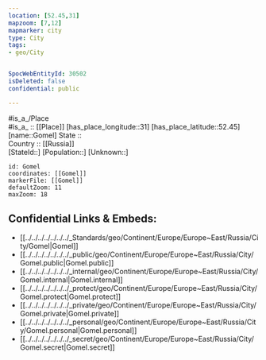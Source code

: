 ```yaml
---
location: [52.45,31] 
mapzoom: [7,12] 
mapmarker: city 
type: City
tags:
- geo/City


SpocWebEntityId: 30502
isDeleted: false
confidential: public

---
```

#is_a_/Place  
#is_a_ :: [[Place]] 
[has_place_longitude::31] 
[has_place_latitude::52.45] 
[name::Gomel] 
State ::  
Country :: [[Russia]]  
[StateId::] 
[Population::] 
[Unknown::] 


```leaflet
id: Gomel
coordinates: [[Gomel]] 
markerFile: [[Gomel]] 
defaultZoom: 11 
maxZoom: 18
```


## Confidential Links & Embeds: 
- [[../../../../../../../_Standards/geo/Continent/Europe/Europe~East/Russia/City/Gomel|Gomel]] 
- [[../../../../../../../_public/geo/Continent/Europe/Europe~East/Russia/City/Gomel.public|Gomel.public]] 
- [[../../../../../../../_internal/geo/Continent/Europe/Europe~East/Russia/City/Gomel.internal|Gomel.internal]] 
- [[../../../../../../../_protect/geo/Continent/Europe/Europe~East/Russia/City/Gomel.protect|Gomel.protect]] 
- [[../../../../../../../_private/geo/Continent/Europe/Europe~East/Russia/City/Gomel.private|Gomel.private]] 
- [[../../../../../../../_personal/geo/Continent/Europe/Europe~East/Russia/City/Gomel.personal|Gomel.personal]] 
- [[../../../../../../../_secret/geo/Continent/Europe/Europe~East/Russia/City/Gomel.secret|Gomel.secret]] 

